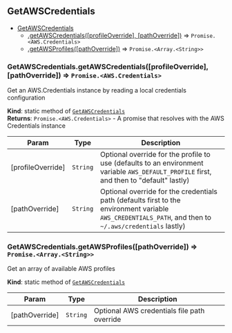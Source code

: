 <a name="module_GetAWSCredentials"></a>

## GetAWSCredentials

* [GetAWSCredentials](#module_GetAWSCredentials)
    * [.getAWSCredentials([profileOverride], [pathOverride])](#module_GetAWSCredentials.getAWSCredentials) ⇒ <code>Promise.&lt;AWS.Credentials&gt;</code>
    * [.getAWSProfiles([pathOverride])](#module_GetAWSCredentials.getAWSProfiles) ⇒ <code>Promise.&lt;Array.&lt;String&gt;&gt;</code>

<a name="module_GetAWSCredentials.getAWSCredentials"></a>

### GetAWSCredentials.getAWSCredentials([profileOverride], [pathOverride]) ⇒ <code>Promise.&lt;AWS.Credentials&gt;</code>
Get an AWS.Credentials instance by reading a local credentials configuration

**Kind**: static method of [<code>GetAWSCredentials</code>](#module_GetAWSCredentials)  
**Returns**: <code>Promise.&lt;AWS.Credentials&gt;</code> - A promise that resolves with the AWS
 Credentials instance  

| Param | Type | Description |
| --- | --- | --- |
| [profileOverride] | <code>String</code> | Optional override for the profile to use  (defaults to an environment variable `AWS_DEFAULT_PROFILE` first, and then  to "default" lastly) |
| [pathOverride] | <code>String</code> | Optional override for the credentials path  (defaults first to the environment variable `AWS_CREDENTIALS_PATH`, and  then to `~/.aws/credentials` lastly) |

<a name="module_GetAWSCredentials.getAWSProfiles"></a>

### GetAWSCredentials.getAWSProfiles([pathOverride]) ⇒ <code>Promise.&lt;Array.&lt;String&gt;&gt;</code>
Get an array of available AWS profiles

**Kind**: static method of [<code>GetAWSCredentials</code>](#module_GetAWSCredentials)  

| Param | Type | Description |
| --- | --- | --- |
| [pathOverride] | <code>String</code> | Optional AWS credentials file path override |

